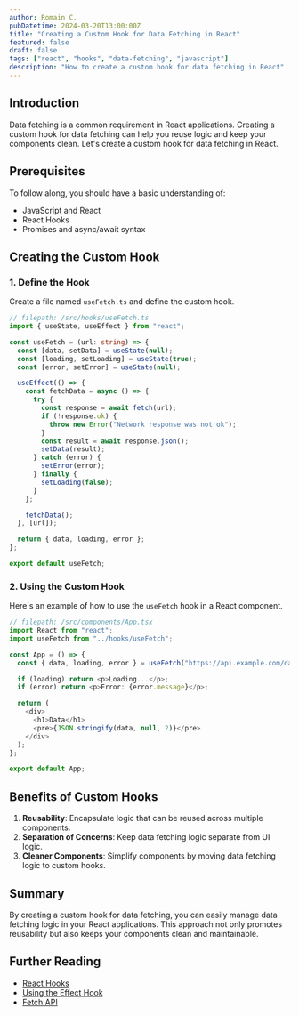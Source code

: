 ```yaml
---
author: Romain C.
pubDatetime: 2024-03-20T13:00:00Z
title: "Creating a Custom Hook for Data Fetching in React"
featured: false
draft: false
tags: ["react", "hooks", "data-fetching", "javascript"]
description: "How to create a custom hook for data fetching in React"
---
```


## Introduction

Data fetching is a common requirement in React applications. Creating a custom hook for data fetching can help you reuse logic and keep your components clean. Let's create a custom hook for data fetching in React.

## Prerequisites

To follow along, you should have a basic understanding of:

- JavaScript and React
- React Hooks
- Promises and async/await syntax

## Creating the Custom Hook

### 1. Define the Hook

Create a file named `useFetch.ts` and define the custom hook.

```typescript
// filepath: /src/hooks/useFetch.ts
import { useState, useEffect } from "react";

const useFetch = (url: string) => {
  const [data, setData] = useState(null);
  const [loading, setLoading] = useState(true);
  const [error, setError] = useState(null);

  useEffect(() => {
    const fetchData = async () => {
      try {
        const response = await fetch(url);
        if (!response.ok) {
          throw new Error("Network response was not ok");
        }
        const result = await response.json();
        setData(result);
      } catch (error) {
        setError(error);
      } finally {
        setLoading(false);
      }
    };

    fetchData();
  }, [url]);

  return { data, loading, error };
};

export default useFetch;
```

### 2. Using the Custom Hook

Here's an example of how to use the `useFetch` hook in a React component.

```typescript
// filepath: /src/components/App.tsx
import React from "react";
import useFetch from "../hooks/useFetch";

const App = () => {
  const { data, loading, error } = useFetch("https://api.example.com/data");

  if (loading) return <p>Loading...</p>;
  if (error) return <p>Error: {error.message}</p>;

  return (
    <div>
      <h1>Data</h1>
      <pre>{JSON.stringify(data, null, 2)}</pre>
    </div>
  );
};

export default App;
```

## Benefits of Custom Hooks

1. **Reusability**: Encapsulate logic that can be reused across multiple components.
2. **Separation of Concerns**: Keep data fetching logic separate from UI logic.
3. **Cleaner Components**: Simplify components by moving data fetching logic to custom hooks.

## Summary

By creating a custom hook for data fetching, you can easily manage data fetching logic in your React applications. This approach not only promotes reusability but also keeps your components clean and maintainable.

## Further Reading

- [React Hooks](https://reactjs.org/docs/hooks-intro.html)
- [Using the Effect Hook](https://reactjs.org/docs/hooks-effect.html)
- [Fetch API](https://developer.mozilla.org/en-US/docs/Web/API/Fetch_API)
